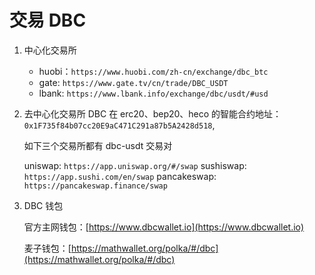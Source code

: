 # 交易 DBC

1. 中心化交易所

   - huobi：`https://www.huobi.com/zh-cn/exchange/dbc_btc`
   - gate: `https://www.gate.tv/cn/trade/DBC_USDT`
   - lbank: `https://www.lbank.info/exchange/dbc/usdt/#usd`

2. 去中心化交易所
   DBC 在 erc20、bep20、heco 的智能合约地址： `0x1F735f84b07cc20E9aC471C291a87b5A2428d518`,

   如下三个交易所都有 dbc-usdt 交易对

   uniswap: `https://app.uniswap.org/#/swap`
   sushiswap: `https://app.sushi.com/en/swap`
   pancakeswap: `https://pancakeswap.finance/swap`

3. DBC 钱包

   官方主网钱包：[https://www.dbcwallet.io](https://www.dbcwallet.io)

   麦子钱包：[https://mathwallet.org/polka/#/dbc](https://mathwallet.org/polka/#/dbc)
